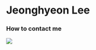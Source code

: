 # Jeonghyeon Lee
### How to contact me
<a href="www.linkedin.com/in/jeonghyeon-lee-9b6380223" target="_blank"><img src="https://img.shields.io/badge/JeonghyeonLee-0A66C2?style=flat-square&logo=linkedin&logoColor=white&link=www.linkedin.com/in/jeonghyeon-lee-9b6380223"/></a>